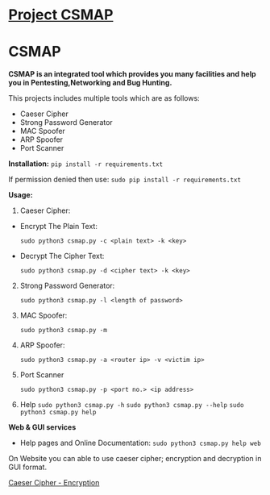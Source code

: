 # [Project CSMAP](https://csmapper.herokuapp.com "CSMAP")

# CSMAP

**CSMAP is an integrated tool which provides you many facilities and help you in Pentesting,Networking and Bug Hunting.**


This projects includes multiple tools which are as follows:

- Caeser Cipher
- Strong Password Generator
- MAC Spoofer
- ARP Spoofer
- Port Scanner

**Installation:**
`pip install -r requirements.txt`

If permission denied then use:
`sudo pip install -r requirements.txt`

**Usage:**

1. Caeser Cipher:

- Encrypt The Plain Text:

    `sudo python3 csmap.py -c <plain text> -k <key>`

- Decrypt The Cipher Text:

    `sudo python3 csmap.py -d <cipher text> -k <key>`

2. Strong Password Generator:

    `sudo python3 csmap.py -l <length of password>`

3. MAC Spoofer:

    `sudo python3 csmap.py -m`

4. ARP Spoofer:

    `sudo python3 csmap.py -a <router ip> -v <victim ip>`

5. Port Scanner

    `sudo python3 csmap.py -p <port no.> <ip address>`

6. Help
    `sudo python3 csmap.py -h`
    `sudo python3 csmap.py --help`
    `sudo python3 csmap.py help`


**Web & GUI services**

- Help pages and Online Documentation:
    `sudo python3 csmap.py help web`

On Website you can able to use caeser cipher; encryption and decryption in GUI format.

[Caeser Cipher - Encryption](http://127.0.0.1:8080/caesercipher/encrypt "caesercipher/encrypt")
